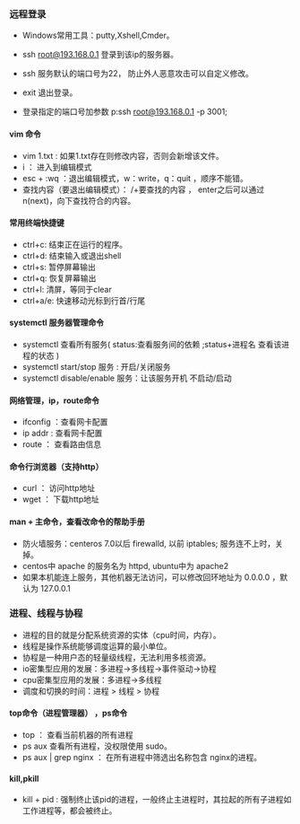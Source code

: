 ### 远程登录
- Windows常用工具：putty,Xshell,Cmder。

- ssh root@193.168.0.1 登录到该ip的服务器。
- ssh 服务默认的端口号为22， 防止外人恶意攻击可以自定义修改。
- exit 退出登录。
- 登录指定的端口号加参数 p:ssh root@193.168.0.1 -p 3001;

#### vim 命令
- vim 1.txt : 如果1.txt存在则修改内容，否则会新增该文件。
- i ： 进入到编辑模式
- esc + :wq ：退出编辑模式，w：write，q：quit ，顺序不能错。
- 查找内容（要退出编辑模式）： /+要查找的内容 ， enter之后可以通过 n(next)，向下查找符合的内容。

 
#### 常用终端快捷键
- ctrl+c: 结束正在运行的程序。
- ctrl+d: 结束输入或退出shell
- ctrl+s: 暂停屏幕输出
- ctrl+q: 恢复屏幕输出
- ctrl+l: 清屏，等同于clear
- ctrl+a/e: 快速移动光标到行首/行尾
#### systemctl 服务器管理命令
- systemctl 查看所有服务( status:查看服务间的依赖 ;status+进程名 查看该进程的状态 )
- systemctl start/stop 服务 : 开启/关闭服务
- systemctl disable/enable 服务：让该服务开机 不启动/启动


#### 网络管理，ip，route命令
- ifconfig ：查看网卡配置
- ip addr : 查看网卡配置
- route ： 查看路由信息

#### 命令行浏览器（支持http）
- curl ： 访问http地址
- wget ： 下载http地址

#### man + 主命令，查看改命令的帮助手册


- 防火墙服务：centeros 7.0以后 firewalld, 以前 iptables; 服务连不上时，关掉。
- centos中 apache 的服务名为 httpd, ubuntu中为 apache2
- 如果本机能连上服务，其他机器无法访问，可以修改回环地址为 0.0.0.0 ，默认为 127.0.0.1

### 进程、线程与协程
- 进程的目的就是分配系统资源的实体（cpu时间，内存）。
- 线程是操作系统能够调度运算的最小单位。
- 协程是一种用户态的轻量级线程，无法利用多核资源。
- io密集型应用的发展：多进程->多线程->事件驱动->协程
- cpu密集型应用的发展：多进程->多线程
- 调度和切换的时间：进程 > 线程 > 协程

#### top命令（进程管理器） ，ps命令
- top ： 查看当前机器的所有进程
- ps aux 查看所有进程，没权限使用 sudo。
- ps aux | grep nginx ： 在所有进程中筛选出名称包含 nginx的进程。

#### kill,pkill
- kill + pid : 强制终止该pid的进程，一般终止主进程时，其拉起的所有子进程如工作进程等，都会被终止。